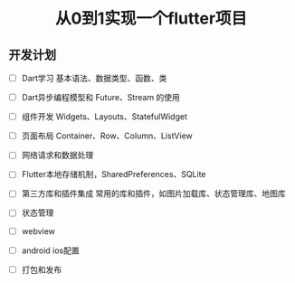 <h1 align="center">从0到1实现一个flutter项目</h1>

## 开发计划
- [ ] Dart学习  基本语法、数据类型、函数、类
- [ ] Dart异步编程模型和 Future、Stream 的使用
- [ ] 组件开发  Widgets、Layouts、StatefulWidget
- [ ] 页面布局  Container、Row、Column、ListView
- [ ] 网络请求和数据处理
- [ ] Flutter本地存储机制，SharedPreferences、SQLite 
- [ ] 第三方库和插件集成 常用的库和插件，如图片加载库、状态管理库、地图库
- [ ] 状态管理
- [ ] webview
- [ ] android ios配置
- [ ] 打包和发布

